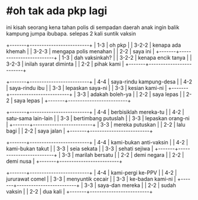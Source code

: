 #oh tak ada pkp lagi
=================================================
ini kisah seorang kena tahan polis di sempadan daerah
anak ingin balik kampung jumpa ibubapa.
selepas 2 kali suntik vaksin

+-------+-------------------------+
| 1-3   | oh pkp                  |
| 3-2-2 | kenapa ada khemah       |
| 3-2-3 | mengapa polis menahan   |
| 2-2   | saya ini                |
+-------+-------------------------+
| 1-3   | dah vaksinkah?          |
| 3-2-2 | kenapa encik tanya      |
| 3-2-3 | inilah syarat diminta   |
| 2-2   | pihak kami              |
+-------+-------------------------+

+-------+-------------------------+
| 4-4   | saya-rindu kampung-desa |
| 4-2   | saya-rindu ibu          |
| 3-3   | lepaskan saya-ni        |
| 3-3   | kesian kami-ni          |
+-------+-------------------------+
| 3-3   | adakah boleh-ya         |
| 2-2   | saya lepas              |
| 2-2   | saya lepas              |
+-------+-------------------------+

+-------+-------------------------+
| 4-4   | berbisiklah mereka-tu   |
| 4-2   | satu-sama lain-lain     |
| 3-3   | bertimbang putuslah     |
| 3-3   | lepaskan orang-ni       |
+-------+-------------------------+
| 3-3   | mereka putuskan         |
| 2-2   | lalu bagi               |
| 2-2   | saya jalan              |
+-------+-------------------------+

+-------+-------------------------+
| 4-4   | kami-bukan anti-vaksin  |
| 4-2   | kami-bukan takut        |
| 3-3   | seia sekata             |
| 3-3   | sehati sejiwa           |
+-------+-------------------------+
| 3-3   | marilah bersatu         |
| 2-2   | demi negara             |
| 2-2   | demi nusa               |
+-------+-------------------------+

+-------+-------------------------+
| 4-4   | kami-pergi ke-PPV       |
| 4-2   | jururawat comel         |
| 3-3   | menyuntik cecair        |
| 3-3   | ke-badan kami-ni        |
+-------+-------------------------+
| 3-3   | saya-dan mereka         |
| 2-2   | sudah vaksin            |
| 2-2   | dua kali                |
+-------+-------------------------+
